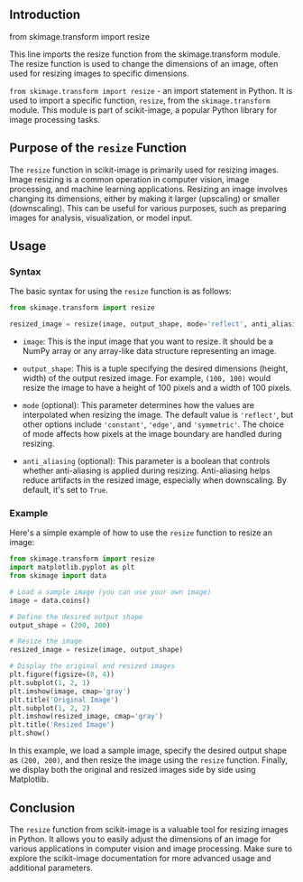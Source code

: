 ## Introduction

from skimage.transform import resize

This line imports the resize function from the skimage.transform module. The resize function is used to change the dimensions of an image, often used for resizing images to specific dimensions.

`from skimage.transform import resize` -  an import statement in Python. It is used to import a specific function, `resize`, from the `skimage.transform` module. This module is part of scikit-image, a popular Python library for image processing tasks.

## Purpose of the `resize` Function

The `resize` function in scikit-image is primarily used for resizing images. Image resizing is a common operation in computer vision, image processing, and machine learning applications. Resizing an image involves changing its dimensions, either by making it larger (upscaling) or smaller (downscaling). This can be useful for various purposes, such as preparing images for analysis, visualization, or model input.

## Usage

### Syntax

The basic syntax for using the `resize` function is as follows:

```python
from skimage.transform import resize

resized_image = resize(image, output_shape, mode='reflect', anti_aliasing=True)
```

- `image`: This is the input image that you want to resize. It should be a NumPy array or any array-like data structure representing an image.

- `output_shape`: This is a tuple specifying the desired dimensions (height, width) of the output resized image. For example, `(100, 100)` would resize the image to have a height of 100 pixels and a width of 100 pixels.

- `mode` (optional): This parameter determines how the values are interpolated when resizing the image. The default value is `'reflect'`, but other options include `'constant'`, `'edge'`, and `'symmetric'`. The choice of mode affects how pixels at the image boundary are handled during resizing.

- `anti_aliasing` (optional): This parameter is a boolean that controls whether anti-aliasing is applied during resizing. Anti-aliasing helps reduce artifacts in the resized image, especially when downscaling. By default, it's set to `True`.

### Example

Here's a simple example of how to use the `resize` function to resize an image:

```python
from skimage.transform import resize
import matplotlib.pyplot as plt
from skimage import data

# Load a sample image (you can use your own image)
image = data.coins()

# Define the desired output shape
output_shape = (200, 200)

# Resize the image
resized_image = resize(image, output_shape)

# Display the original and resized images
plt.figure(figsize=(8, 4))
plt.subplot(1, 2, 1)
plt.imshow(image, cmap='gray')
plt.title('Original Image')
plt.subplot(1, 2, 2)
plt.imshow(resized_image, cmap='gray')
plt.title('Resized Image')
plt.show()
```

In this example, we load a sample image, specify the desired output shape as `(200, 200)`, and then resize the image using the `resize` function. Finally, we display both the original and resized images side by side using Matplotlib.

## Conclusion

The `resize` function from scikit-image is a valuable tool for resizing images in Python. It allows you to easily adjust the dimensions of an image for various applications in computer vision and image processing. Make sure to explore the scikit-image documentation for more advanced usage and additional parameters.
